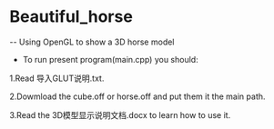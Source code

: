# Beautiful_horse
-- Using OpenGL to show a 3D horse model

- To run present program(main.cpp) you should:

1.Read 导入GLUT说明.txt.

2.Dowmload the cube.off or horse.off and put them it the main path.

3.Read the 3D模型显示说明文档.docx to learn how to use it.
